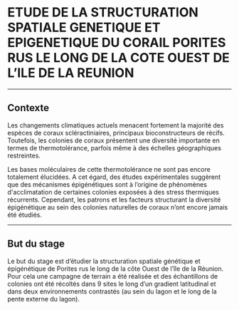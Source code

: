 # ETUDE DE LA STRUCTURATION SPATIALE GENETIQUE ET EPIGENETIQUE DU CORAIL PORITES RUS LE LONG DE LA COTE OUEST DE L’ILE DE LA REUNION

----------
## Contexte

Les changements climatiques actuels menacent fortement la majorité des espèces de coraux scléractiniaires, principaux bioconstructeurs de récifs. Toutefois, les colonies de coraux présentent une diversité importante en termes de thermotolérance, parfois même à des échelles géographiques restreintes.  
  
Les bases moléculaires de cette thermotolérance ne sont pas encore totalement élucidées. A cet égard, des études expérimentales suggèrent que des mécanismes épigénétiques sont à l’origine de phénomènes d'acclimatation de certaines colonies exposées à des stress thermiques récurrents. Cependant, les patrons et les facteurs structurant la diversité épigénétique au sein des colonies naturelles de coraux n’ont encore jamais été étudiés.  
  
-----
## But du stage

Le but du stage est d’étudier la structuration spatiale génétique et épigénétique de Porites rus le long de la côte Ouest de l’île de la Réunion. Pour cela une campagne de terrain a été réalisée et des échantillons de colonies ont été récoltés dans 9 sites le long d’un gradient latitudinal et dans deux environnements contrastés (au sein du lagon et le long de la pente externe du lagon).
